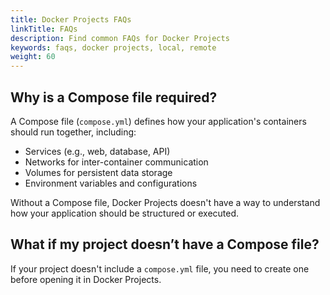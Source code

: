 ```yaml
---
title: Docker Projects FAQs
linkTitle: FAQs
description: Find common FAQs for Docker Projects
keywords: faqs, docker projects, local, remote
weight: 60
---
```


## Why is a Compose file required?

A Compose file (`compose.yml`) defines how your application's containers should run together, including:

 - Services (e.g., web, database, API)
 - Networks for inter-container communication
 - Volumes for persistent data storage
 - Environment variables and configurations

Without a Compose file, Docker Projects doesn't have a way to understand how your application should be structured or executed.

## What if my project doesn’t have a Compose file?

If your project doesn't include a `compose.yml` file, you need to create one before opening it in Docker Projects. 